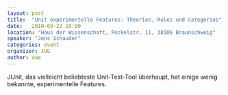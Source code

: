```yaml
---
layout: post
title:  "Unit experimentelle Features: Theories, Rules und Categories"
date:   2010-09-22 19:00
location: "Haus der Wissenschaft, Pockelstr. 11, 38106 Braunschweig"
speaker: "Jens Schauder"
categories: event
organizer: JUG
author: uwe
---
```

JUnit, das vielleicht beliebteste Unit-Test-Tool überhaupt, hat einige wenig bekannte, experimentelle Features.